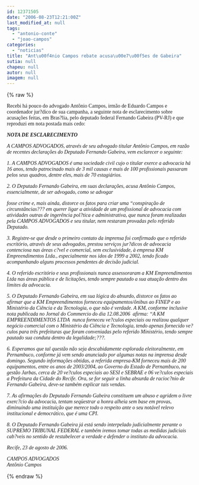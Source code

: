 ```yaml
---
id: 12371505
date: "2006-08-23T12:21:00Z"
last_modified_at: null
tags:
  - "antonio-conte"
  - "joao-campos"
categories:
  - "noticias"
title: "Ant\u00f4nio Campos rebate acusa\u00e7\u00f5es de Gabeira"
sutia: null
chapeu: null
autor: null
imagem: null
---
```

{% raw %}
<p><P><FONT face=Verdana>Recebi há pouco do advogado Antônio Campos, irmão de Eduardo Campos e coordenador jur?dico de sua campanha, a seguinte nota de esclarecimento sobre acusações feitas, em Bras?lia, pelo deputado federal Fernando Gabeira (PV-RJ) e que reproduzi em nota postada mais cedo:</FONT></P></p>
<p><P><FONT face=Verdana><STRONG><EM>NOTA DE ESCLARECIMENTO</EM></STRONG></FONT></P></p>
<p><P><FONT face=Verdana><EM>A CAMPOS ADVOGADOS, através de seu advogado titular Antônio Campos, em razão de recentes declarações do Deputado Fernando Gabeira, vem esclarecer o seguinte:</EM></FONT></P></p>
<p><P><FONT face=Verdana><EM>1. A CAMPOS ADVOGADOS é uma sociedade civil cujo o titular exerce a advocacia há 16 anos, tendo patrocinado mais de 3 mil causas e mais de 100 profissionais passaram pelos seus quadros, dentre eles, mais de 70 estagiários.</EM></FONT></P></p>
<p><P><FONT face=Verdana><EM>2. O Deputado Fernando Gabeira, em suas declarações, acusa Antônio Campos, essencialmente, de ser advogado, como se advogar</p>
<p> fosse crime e, mais ainda, distorce os fatos para criar uma “conspiração de circunstâncias??? em querer ligar a atividade de um profissional de advocacia com atividades outras de ingerência pol?tica e administrativa, que nunca foram realizadas pela CAMPOS ADVOGADOS e seu titular, nem restaram provadas pelo referido Deputado.</EM></FONT></P></p>
<p><P><FONT face=Verdana><EM>3. Registre-se que desde o primeiro contato da imprensa foi confirmado que o referido escritório, através de seus advogados, prestou serviços jur?dicos de advocacia contenciosa nas áreas c?vel e comercial, sem exclusividade, à empresa KM Empreendimentos Ltda., especialmente nos idos de 1999 a 2002, tendo ficado acompanhando alguns processos pendentes de decisão judicial.</EM></FONT></P></p>
<p><P><FONT face=Verdana><EM>4. O referido escritório e seus profissionais nunca assessoraram a KM Empreendimentos Ltda nas áreas pública e de licitações, tendo sempre pautado a sua atuação dentro dos limites da advocacia.</EM></FONT></P></p>
<p><P><FONT face=Verdana><EM>5. O Deputado Fernando Gabeira, em sua lógica do absurdo, distorce os fatos ao afirmar que a KM Empreendimentos forneceu equipamentos/ônibus ao FINEP e ao Ministério da Ciência e da Tecnologia, o que não é verdade. A KM, conforme inclusive nota publicada no Jornal do Commercio do dia 12.08.2006&nbsp; afirma: “A KM EMPREENDIMENTOS LTDA&nbsp; nunca forneceu ve?culos especiais ou realizou qualquer negócio comercial com o Ministério da Ciência e Tecnologia, tendo apenas fornecido ve?culos para três prefeituras que foram conveniadas pelo referido Ministério, tendo sempre pautado sua conduta dentro da legalidade;???.</EM></FONT></P></p>
<p><P><FONT face=Verdana><EM>6. Esperamos que tal questão não seja descabidamente explorada eleitoralmente, em Pernambuco, conforme já vem sendo anunciado por algumas notas na imprensa desde domingo. Segundo informações obtidas, a referida empresa-KM forneceu mais de 200 equipamentos, entre os anos de 2003/2004, ao Governo do Estado de Pernambuco, na gestão Jarbas, cerca de 20 ve?culos especiais ao SESI e SEBRAE e 06 ve?culos especiais a Prefeitura da Cidade do Recife. Ora, se for seguir a linha absurda de racioc?nio de Fernando Gabeira, deve-se também explicar tais vendas. </EM></FONT></P></p>
<p><P><FONT face=Verdana><EM>7. As afirmações do Deputado Fernando Gabeira constituem um abuso e agridem o livre exerc?cio da advocacia, tentam seqüestrar a honra alheia sem base em provas, diminuindo uma instituição que merece todo o respeito ante o seu notável relevo institucional e democrático, que é uma CPI.</EM></FONT></P></p>
<p><P><FONT face=Verdana><EM>8. O Deputado Fernando Gabeira já está sendo interpelado judicialmente perante o SUPREMO TRIBUNAL FEDERAL e também iremos tomar todas as medidas judiciais cab?veis no sentido de restabelecer a verdade e defender o instituto da advocacia.</EM></FONT></P></p>
<p><P><FONT face=Verdana><EM>Recife, 23 de agosto de 2006.</EM></FONT></P></p>
<p><P><EM><FONT face=Verdana>CAMPOS ADVOGADOS<BR>Antônio Campos</FONT><BR></EM></P> </p>
{% endraw %}